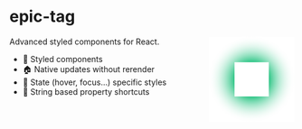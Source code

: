# epic-tag

<img align="right" src="https://github.com/tobua/epic-tag/raw/main/logo.svg" width="30%" alt="Style Logo" />

Advanced styled components for React.

- 💅 Styled components
- 🏠 Native updates without rerender
- 🤌 State (hover, focus...) specific styles
- 💨 String based property shortcuts
